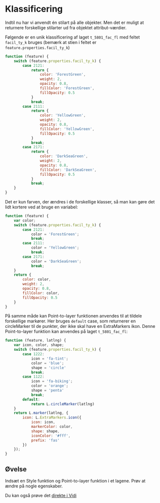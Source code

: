 # Klassificering

Indtil nu har vi anvendt én stilart på alle objekter. Men det er muligt at returnere forskellige stilarter ud fra
objektet attribut-værdier.

Følgende er en unik klassificering af laget `t_5801_fac_fl` med feltet `facil_ty_k` bruges (bemærk at stien i feltet
er `feature.properties.facil_ty_k`)

```javascript
function (feature) {
    switch (feature.properties.facil_ty_k) {
        case 2121:
            return {
                color: 'ForestGreen',
                weight: 2,
                opacity: 0.8,
                fillColor: 'ForestGreen',
                fillOpacity: 0.5
            }
            break;
        case 2111:
            return {
                color: 'YellowGreen',
                weight: 2,
                opacity: 0.8,
                fillColor: 'YellowGreen',
                fillOpacity: 0.5
            }
            break;
        case 2171:
            return {
                color: 'DarkSeaGreen',
                weight: 2,
                opacity: 0.8,
                fillColor: 'DarkSeaGreen',
                fillOpacity: 0.5
            }
            break;
    }
}
```

Det er kun farven, der ændres i de forskellige klasser, så man kan gøre det lidt kortere ved at bruge en variabel:

```javascript
function (feature) {
    var color;
    switch (feature.properties.facil_ty_k) {
        case 2121:
            color = 'ForestGreen';
            break;
        case 2111:
            color = 'YellowGreen';
            break;
        case 2171:
            color = 'DarkSeaGreen';
            break;
    }
    return {
        color: color,
        weight: 2,
        opacity: 0.8,
        fillColor: color,
        fillOpacity: 0.5
    }
}
```

På samme måde kan Point-to-layer funktionen anvendes til at tildele forskellige markører. Her bruges `default` case, som
returnerer en circleMarker til de punkter, der ikke skal have en ExtraMarkers ikon. Denne Point-to-layer funktion kan
anvendes på laget `t_5801_fac_fl`:

```javascript
function (feature, latlng) {
    var icon, color, shape;
    switch (feature.properties.facil_ty_k) {
        case 1222:
            icon = 'fa-tint';
            color = 'blue';
            shape = 'circle'
            break;
        case 1122:
            icon = 'fa-biking';
            color = 'orange';
            shape = 'penta'
            break;
        default:
            return L.circleMarker(latlng)
    }
    return L.marker(latlng, {
        icon: L.ExtraMarkers.icon({
            icon: icon,
            markerColor: color,
            shape: shape,
            iconColor: '#fff',
            prefix: 'fas'
        })
    });
}
```

## Øvelse

Indsæt en Style funktion og Point-to-layer funktion i et lagene. Prøv at ændre på nogle egenskaber.

Du kan også prøve det [direkte i Vidi](https://vidi.swarm.gc2.io/app/demo/workshop)
